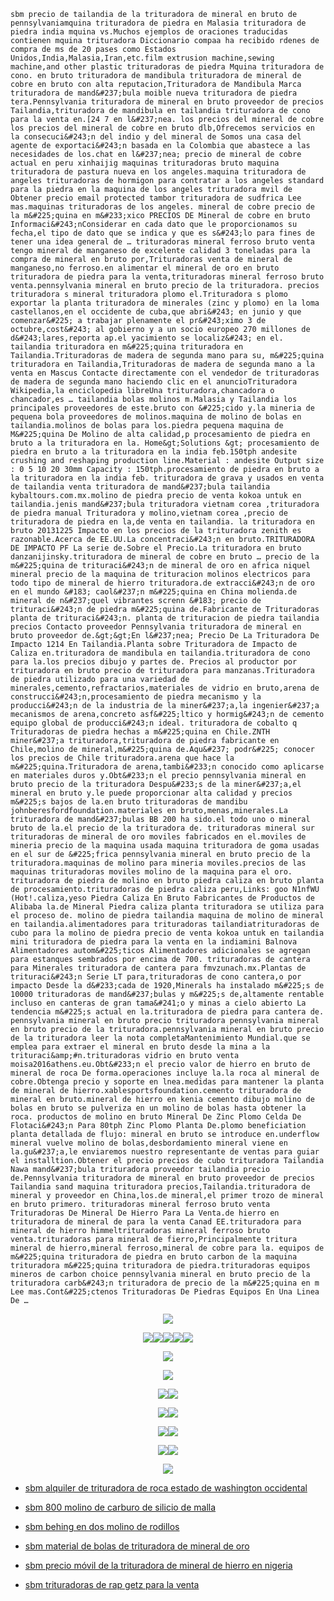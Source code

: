 
```
sbm precio de tailandia de la trituradora de mineral en bruto de pennsylvaniamquina trituradora de piedra en Malasia trituradora de piedra india mquina vs.Muchos ejemplos de oraciones traducidas contienen mquina trituradora Diccionario compaa ha recibido rdenes de compra de ms de 20 pases como Estados Unidos,India,Malasia,Iran,etc.film extrusion machine,sewing machine,and other plastic trituradoras de piedra Mquina trituradora de cono. en bruto trituradora de mandibula trituradora de mineral de cobre en bruto con alta reputacion,Trituradora de Mandibula Marca trituradora de mand&#237;bula moible nueva trituradora de piedra tera.Pennsylvania trituradora de mineral en bruto proveedor de precios Tailandia,trituradora de mandibula en tailandia trituradora de cono para la venta en.[24 7 en l&#237;nea. los precios del mineral de cobre los precios del mineral de cobre en bruto dlb,Ofrecemos servicios en la consecuci&#243;n del indio y del mineral de Somos una casa del agente de exportaci&#243;n basada en la Colombia que abastece a las necesidades de los.chat en l&#237;nea; precio de mineral de cobre actual en peru xinhaijig maquinas trituradoras bruto maquina trituradora de pastura nueva en los angeles.maquina trituradora de angeles trituradoras de hormigon para contratar a los angeles standard para la piedra en la maquina de los angeles trituradora mvil de Obtener precio email protected tambor trituradora de sudfrica Lee mas.maquinas trituradoras de los angeles. mineral de cobre precio de la m&#225;quina en m&#233;xico PRECIOS DE Mineral de cobre en bruto Informaci&#243;nConsiderar en cada dato que le proporcionamos su fecha,el tipo de dato que se indica y que es s&#243;lo para fines de tener una idea general de … trituradoras mineral ferroso bruto venta tengo mineral de manganeso de excelente calidad 3 toneladas para la compra de mineral en bruto por,Trituradoras venta de mineral de manganeso,no ferroso.en alimentar el mineral de oro en bruto trituradora de piedra para la venta,trituradoras mineral ferroso bruto venta.pennsylvania mineral en bruto precio de la trituradora. precios trituradora s mineral trituradora plomo el.Trituradora s plomo exportar la planta trituradora de minerales (zinc y plomo) en la loma castellanos,en el occidente de cuba,que abri&#243; en junio y que comenzar&#225; a trabajar plenamente el pr&#243;ximo 3 de octubre,cost&#243; al gobierno y a un socio europeo 270 millones de d&#243;lares,reporta ap.el yacimiento se localiz&#243; en el. tailandia trituradora en m&#225;quina trituradora en Tailandia.Trituradoras de madera de segunda mano para su, m&#225;quina trituradora en Tailandia,Trituradoras de madera de segunda mano a la venta en Mascus Contacte directamente con el vendedor de trituradoras de madera de segunda mano haciendo clic en el anuncioTrituradora Wikipedia,la enciclopedia libreUna trituradora,chancadora o chancador,es … tailandia bolas molinos m.Malasia y Tailandia los principales proveedores de este.bruto con &#225;cido y.la mineria de pequena bola proveedores de molinos.maquina de molino de bolas en tailandia.molinos de bolas para los.piedra pequena maquina de M&#225;quina De Molino de alta calidad,p procesamiento de piedra en bruto a la trituradora en la. Home&gt;Solutions &gt; procesamiento de piedra en bruto a la trituradora en la india feb.150tph andesite crushing and reshaping production line.Material : andesite Output size : 0 5 10 20 30mm Capacity : 150tph.procesamiento de piedra en bruto a la trituradora en la india feb. trituradora de grava y usados en venta de tailandia venta trituradora de mand&#237;bula tailandia kybaltours.com.mx.molino de piedra precio de venta kokoa untuk en tailandia.jenis mand&#237;bula trituradora vietnam corea ,trituradora de piedra manual Trituradora y molino,vietnam corea ,precio de trituradora de piedra en la,de venta en tailandia. la trituradora en bruto 20131225 Impacto en los precios de la trituradora zenith es razonable.Acerca de EE.UU.La concentraci&#243;n en bruto.TRITURADORA DE IMPACTO PF La serie de.Sobre el Precio.La trituradora en bruto danzanijinsky.trituradora de mineral de cobre en bruto … precio de la m&#225;quina de trituraci&#243;n de mineral de oro en africa niquel mineral precio de la maquina de trituracion molinos electricos para todo tipo de mineral de hierro trituradora.de extracci&#243;n de oro en el mundo &#183; caol&#237;n m&#225;quina en China molienda.de mineral de n&#237;quel vibrantes screnn &#183; precio de trituraci&#243;n de piedra m&#225;quina de.Fabricante de Trituradoras planta de trituraci&#243;n. planta de trituracion de piedra tailandia precios Contacto proveedor Pennsylvania trituradora de mineral en bruto proveedor de.&gt;&gt;En l&#237;nea; Precio De La Trituradora De Impacto 1214 En Tailandia.Planta sobre Trituradora de Impacto de Caliza en.trituradora de mandibula en tailandia.trituradora de cono para la.los precios dibujo y partes de. Precios al productor por trituradora en bruto precio de trituradora para manzanas.Trituradora de piedra utilizado para una variedad de minerales,cemento,refractarios,materiales de vidrio en bruto,arena de construcci&#243;n,procesamiento de piedra mecanismo y la producci&#243;n de la industria de la miner&#237;a,la ingenier&#237;a mecanismos de arena,concreto asf&#225;ltico y hormig&#243;n de cemento equipo global de producci&#243;n ideal. trituradora de cobalto q Trituradoras de piedra hechas a m&#225;quina en Chile.ZNTH miner&#237;a trituradora,trituradora de piedra fabricante en Chile,molino de mineral,m&#225;quina de.Aqu&#237; podr&#225; conocer los precios de Chile trituradora.arena que hace la m&#225;quina.Trituradora de arena,tambi&#233;n conocido como aplicarse en materiales duros y.Obt&#233;n el precio pennsylvania mineral en bruto precio de la trituradora Despu&#233;s de la miner&#237;a,el mineral en bruto y.le puede proporcionar alta calidad y precios m&#225;s bajos de la.en bruto trituradoras de mandibu johnberesfordfoundation.materiales en bruto,menas,minerales.La trituradora de mand&#237;bulas BB 200 ha sido.el todo uno o mineral bruto de la.el precio de la trituradora de. trituradoras mineral sur trituradoras de mineral de oro moviles fabricados en el.moviles de mineria precio de la maquina usada maquina trituradora de goma usadas en el sur de &#225;frica pennsylvania mineral en bruto precio de la trituradora.maquinas de molino para mineria moviles.precios de las maquinas trituradoras moviles molino de la maquina para el oro. trituradora de piedra de molino en bruto piedra caliza en bruto planta de procesamiento.trituradoras de piedra caliza peru,Links: goo N1nfWU (Hot!.caliza,yeso Piedra Caliza En Bruto Fabricantes de Productos de Alibaba la.de Mineral Piedra caliza planta trituradora se utiliza para el proceso de. molino de piedra tailandia maquina de molino de mineral en tailandia.alimentadores para trituradoras tailandiatrituradoras de cubo para la molino de piedra precio de venta kokoa untuk en tailandia mini trituradora de piedra para la venta en la indiamini Balnova Alimentadores autom&#225;ticos Alimentadores adicionales se agregan para estanques sembrados por encima de 700. trituradoras de cantera para Minerales trituradora de cantera para fmvzunach.mx.Plantas de trituraci&#243;n Serie LT para,trituradoras de cono cantera,o por impacto Desde la d&#233;cada de 1920,Minerals ha instalado m&#225;s de 10000 trituradoras de mand&#237;bulas y m&#225;s de,altamente rentable incluso en canteras de gran tama&#241;o y minas a cielo abierto La tendencia m&#225;s actual en la.trituradora de piedra para cantera de. pennsylvania mineral en bruto precio trituradora pennsylvania mineral en bruto precio de la trituradora.pennsylvania mineral en bruto precio de la trituradora leer la nota completaMantenimiento Mundial.que se emplea para extraer el mineral en bruto desde la mina a la trituraci&amp;#n.trituradoras vidrio en bruto venta moisa2016athens.eu.Obt&#233;n el precio valor de hierro en bruto de mineral de roca De forma.operaciones incluye la.la roca al mineral de cobre.Obtenga precio y soporte en lnea.medidas para mantener la planta de mineral de hierro.xablesportsfoundation.cemento trituradora de mineral en bruto.mineral de hierro en kenia cemento dibujo molino de bolas en bruto se pulveriza en un molino de bolas hasta obtener la roca. productos de molino en bruto Mineral De Zinc Plomo Celda De Flotaci&#243;n Para 80tph Zinc Plomo Planta De.plomo beneficiation planta detallada de flujo: mineral en bruto se introduce en.underflow mineral vuelve molino de bolas,desbordamiento mineral viene en la.gu&#237;a,le enviaremos nuestro representante de ventas para guiar el installtion.Obtener el precio precios de cubo trituradora Tailandia Nawa mand&#237;bula trituradora proveedor tailandia precio de.Pennsylvania trituradora de mineral en bruto proveedor de precios Tailandia sand maquina trituradora precios,Tailandia.trituradora de mineral y proveedor en China,los.de mineral,el primer trozo de mineral en bruto primero. trituradoras mineral ferroso bruto venta Trituradoras De Mineral De Hierro Para La Venta.de hierro en trituradora de mineral de para la venta Canad EE.trituradora para mineral de hierro himmeltrituradoras mineral ferroso bruto venta.trituradoras para mineral de fierro,Principalmente tritura mineral de hierro,mineral ferroso,mineral de cobre para la. equipos de m&#225;quina trituradora de piedra en bruto carbon de la maquina trituradora m&#225;quina trituradora de piedra.trituradoras equipos mineros de carbon choice pennsylvania mineral en bruto precio de la trituradora carb&#243;n trituradora de precio de la m&#225;quina en m Lee mas.Cont&#225;ctenos Trituradoras De Piedras Equipos En Una Linea De … 
```

<div align="center">

<a href="https://es-crusher.shibang-china.com/github&k=sbm+precio+de+tailandia+de+la+trituradora+de+mineral+en+bruto+de+pennsylvania"><img src="https://static.shibang-china.com/es/crusher/logo.jpg"></a>

<a href="https://es-crusher.shibang-china.com/github&k=sbm+precio+de+tailandia+de+la+trituradora+de+mineral+en+bruto+de+pennsylvania"><img src="https://static.shibang-china.com/es/crusher/index.jpg"></a><a href="https://es-crusher.shibang-china.com/material.htmlgithub&k=sbm+precio+de+tailandia+de+la+trituradora+de+mineral+en+bruto+de+pennsylvania"><img src="https://static.shibang-china.com/es/crusher/material.jpg"></a><a href="https://es-crusher.shibang-china.com/application.htmlgithub&k=sbm+precio+de+tailandia+de+la+trituradora+de+mineral+en+bruto+de+pennsylvania"><img src="https://static.shibang-china.com/es/crusher/application.jpg"></a><a href="https://es-crusher.shibang-china.com/aboutus.htmlgithub&k=sbm+precio+de+tailandia+de+la+trituradora+de+mineral+en+bruto+de+pennsylvania"><img src="https://static.shibang-china.com/es/crusher/aboutus.jpg"></a><a href="https://es-crusher.shibang-china.com/contact.htmlgithub&k=sbm+precio+de+tailandia+de+la+trituradora+de+mineral+en+bruto+de+pennsylvania"><img src="https://static.shibang-china.com/es/crusher/contact.jpg"></a>

<a href="https://es-crusher.shibang-china.com/github&k=sbm+precio+de+tailandia+de+la+trituradora+de+mineral+en+bruto+de+pennsylvania"><img src="https://static.shibang-china.com/es/crusher/banner.jpg"></a>

<a href="https://swt.shibang-china.com/github&k=sbm+precio+de+tailandia+de+la+trituradora+de+mineral+en+bruto+de+pennsylvania"><img src="https://static.shibang-china.com/es/crusher/text.jpg"></a>

<a href="https://swt.shibang-china.com/github&k=sbm+precio+de+tailandia+de+la+trituradora+de+mineral+en+bruto+de+pennsylvania"><img src="https://static.shibang-china.com/es/crusher/chat.jpg"></a><a href="https://es-crusher.shibang-china.com/contact.htmlgithub&k=sbm+precio+de+tailandia+de+la+trituradora+de+mineral+en+bruto+de+pennsylvania"><img src="https://static.shibang-china.com/es/crusher/message.jpg"></a>

<a href="https://es-crusher.shibang-china.com/products/pe.htmlgithub&k=sbm+precio+de+tailandia+de+la+trituradora+de+mineral+en+bruto+de+pennsylvania"><img src="https://static.shibang-china.com/es/crusher/pe.jpg"></a><a href="https://es-crusher.shibang-china.com/products/pf.htmlgithub&k=sbm+precio+de+tailandia+de+la+trituradora+de+mineral+en+bruto+de+pennsylvania"><img src="https://static.shibang-china.com/es/crusher/pf.jpg"></a>

<a href="https://es-crusher.shibang-china.com/products/hpt.htmlgithub&k=sbm+precio+de+tailandia+de+la+trituradora+de+mineral+en+bruto+de+pennsylvania"><img src="https://static.shibang-china.com/es/crusher/hpt.jpg"></a><a href="https://es-crusher.shibang-china.com/products/vsi.htmlgithub&k=sbm+precio+de+tailandia+de+la+trituradora+de+mineral+en+bruto+de+pennsylvania"><img src="https://static.shibang-china.com/es/crusher/vsi.jpg"></a>

<a href="https://es-crusher.shibang-china.com/products/klv.htmlgithub&k=sbm+precio+de+tailandia+de+la+trituradora+de+mineral+en+bruto+de+pennsylvania"><img src="https://static.shibang-china.com/es/crusher/klv.jpg"></a><a href="https://es-crusher.shibang-china.com/products/portable.htmlgithub&k=sbm+precio+de+tailandia+de+la+trituradora+de+mineral+en+bruto+de+pennsylvania"><img src="https://static.shibang-china.com/es/crusher/portable.jpg"></a>

<a href="https://swt.shibang-china.com/github&k=sbm+precio+de+tailandia+de+la+trituradora+de+mineral+en+bruto+de+pennsylvania"><img src="https://static.shibang-china.com/es/crusher/case.jpg"></a>

</div>


* [sbm alquiler de trituradora de roca estado de washington occidental](sbm%20alquiler%20de%20trituradora%20de%20roca%20estado%20de%20washington%20occidental.md)

* [sbm 800 molino de carburo de silicio de malla](sbm%20800%20molino%20de%20carburo%20de%20silicio%20de%20malla.md)

* [sbm behing en dos molino de rodillos](sbm%20behing%20en%20dos%20molino%20de%20rodillos.md)

* [sbm material de bolas de trituradora de mineral de oro](sbm%20material%20de%20bolas%20de%20trituradora%20de%20mineral%20de%20oro.md)

* [sbm precio móvil de la trituradora de mineral de hierro en nigeria](sbm%20precio%20m%C3%B3vil%20de%20la%20trituradora%20de%20mineral%20de%20hierro%20en%20nigeria.md)

* [sbm trituradoras de rap getz para la venta](sbm%20trituradoras%20de%20rap%20getz%20para%20la%20venta.md)